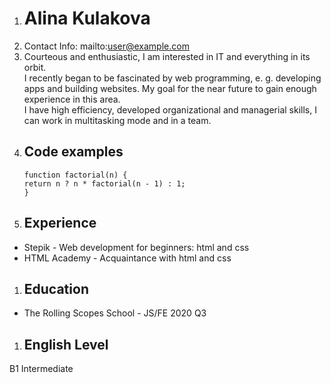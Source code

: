 1. # Alina Kulakova
1. Contact Info: mailto:user@example.com
1. Courteous and enthusiastic, I am interested in IT and everything in its orbit.\
I recently began to be fascinated by web programming, e. g. developing apps and building websites. My goal for the near future  to gain enough experience in this area.\
I have high efficiency, developed organizational and managerial skills, I can work in multitasking mode and in a team.
1. ## Code examples
    ```
    function factorial(n) {
    return n ? n * factorial(n - 1) : 1;
    }
   ```
1. ## Experience
  * Stepik - Web development for beginners: html and css
  * HTML Academy - Acquaintance with html and css
1. ## Education
  * The Rolling Scopes School - JS/FE 2020 Q3
1. ## English Level
B1 Intermediate